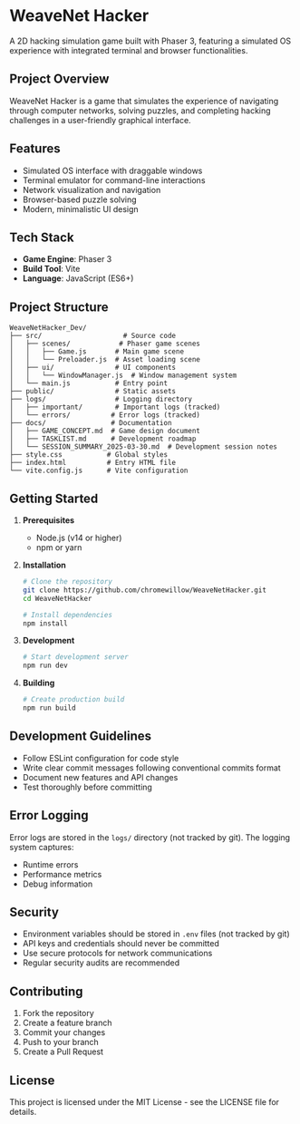# WeaveNet Hacker

A 2D hacking simulation game built with Phaser 3, featuring a simulated OS experience with integrated terminal and browser functionalities.

## Project Overview

WeaveNet Hacker is a game that simulates the experience of navigating through computer networks, solving puzzles, and completing hacking challenges in a user-friendly graphical interface.

## Features

- Simulated OS interface with draggable windows
- Terminal emulator for command-line interactions
- Network visualization and navigation
- Browser-based puzzle solving
- Modern, minimalistic UI design

## Tech Stack

- **Game Engine**: Phaser 3
- **Build Tool**: Vite
- **Language**: JavaScript (ES6+)

## Project Structure

```
WeaveNetHacker_Dev/
├── src/                    # Source code
│   ├── scenes/            # Phaser game scenes
│   │   ├── Game.js       # Main game scene
│   │   └── Preloader.js  # Asset loading scene
│   ├── ui/               # UI components
│   │   └── WindowManager.js  # Window management system
│   └── main.js           # Entry point
├── public/               # Static assets
├── logs/                 # Logging directory
│   ├── important/        # Important logs (tracked)
│   └── errors/          # Error logs (tracked)
├── docs/                # Documentation
│   ├── GAME_CONCEPT.md  # Game design document
│   ├── TASKLIST.md      # Development roadmap
│   └── SESSION_SUMMARY_2025-03-30.md  # Development session notes
├── style.css           # Global styles
├── index.html          # Entry HTML file
└── vite.config.js      # Vite configuration
```

## Getting Started

1. **Prerequisites**
   - Node.js (v14 or higher)
   - npm or yarn

2. **Installation**
   ```bash
   # Clone the repository
   git clone https://github.com/chromewillow/WeaveNetHacker.git
   cd WeaveNetHacker

   # Install dependencies
   npm install
   ```

3. **Development**
   ```bash
   # Start development server
   npm run dev
   ```

4. **Building**
   ```bash
   # Create production build
   npm run build
   ```

## Development Guidelines

- Follow ESLint configuration for code style
- Write clear commit messages following conventional commits format
- Document new features and API changes
- Test thoroughly before committing

## Error Logging

Error logs are stored in the `logs/` directory (not tracked by git). The logging system captures:
- Runtime errors
- Performance metrics
- Debug information

## Security

- Environment variables should be stored in `.env` files (not tracked by git)
- API keys and credentials should never be committed
- Use secure protocols for network communications
- Regular security audits are recommended

## Contributing

1. Fork the repository
2. Create a feature branch
3. Commit your changes
4. Push to your branch
5. Create a Pull Request

## License

This project is licensed under the MIT License - see the LICENSE file for details.

